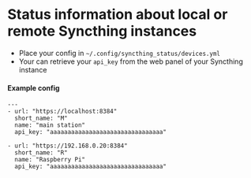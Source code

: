 # Status information about local or remote Syncthing instances

- Place your config in `~/.config/syncthing_status/devices.yml`
- Your can retrieve your `api_key` from the web panel of your Syncthing instance

#### Example config

```
---
- url: "https://localhost:8384"
  short_name: "M"
  name: "main station"
  api_key: "aaaaaaaaaaaaaaaaaaaaaaaaaaaaaaaa"

- url: "https://192.168.0.20:8384"
  short_name: "R"
  name: "Raspberry Pi"
  api_key: "aaaaaaaaaaaaaaaaaaaaaaaaaaaaaaaa"
```
